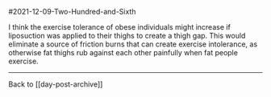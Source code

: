 #2021-12-09-Two-Hundred-and-Sixth

I think the exercise tolerance of obese individuals might increase if liposuction was applied to their thighs to create a thigh gap.  This would eliminate a source of friction burns that can create exercise intolerance, as otherwise fat thighs rub against each other painfully when fat people exercise.

---
Back to [[day-post-archive]]